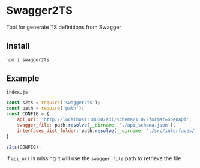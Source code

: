 # Swagger2TS
Tool for generate TS definitions from Swagger

## Install

```sh
npm i swagger2ts
```

## Example

`index.js`
```js
const s2ts = require('swagger2ts');
const path = require('path');
const CONFIG = {
    api_url: 'http://localhost:18000/api/schema/1.0/?format=openapi',
    swagger_file: path.resolve(__dirname, './api_schema.json'),
    interfaces_dist_folder: path.resolve(__dirname, './src/interfaces/')
}

s2ts(CONFIG);
```

if `api_url` is missing it will use the `swagger_file` path to retrieve the file  

